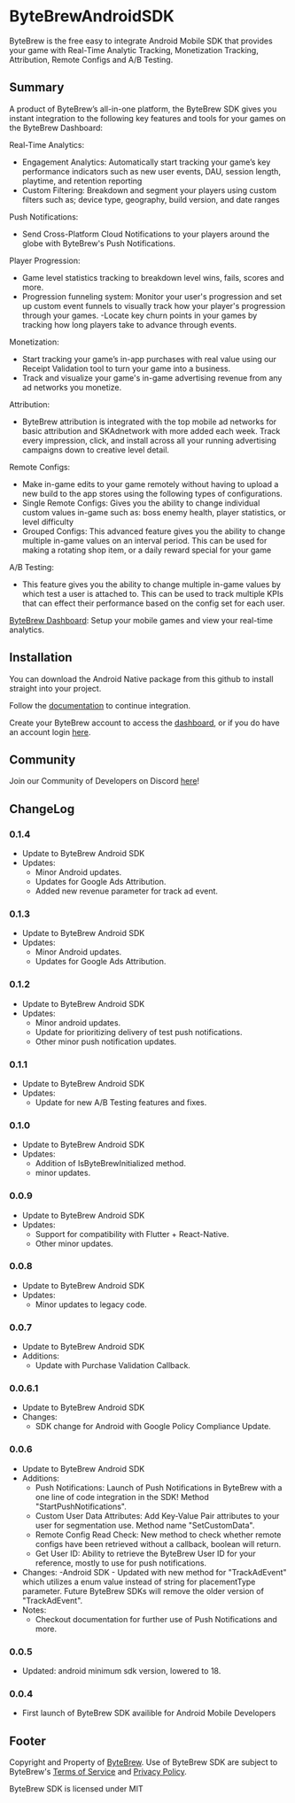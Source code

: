 # ByteBrewAndroidSDK
 ByteBrew is the free easy to integrate Android Mobile SDK that provides your game with Real-Time Analytic Tracking, Monetization Tracking, Attribution, Remote Configs and A/B Testing.

 ## Summary
 A product of ByteBrew’s all-in-one platform, the ByteBrew SDK gives you instant integration to the following key features and tools for your games on the ByteBrew Dashboard:

Real-Time Analytics:
 - Engagement Analytics: Automatically start tracking your game’s key performance indicators such as new user events, DAU, session length, playtime, and retention reporting
 - Custom Filtering: Breakdown and segment your players using custom filters such as; device type, geography, build version, and date ranges
 
 Push Notifications:
  - Send Cross-Platform Cloud Notifications to your players around the globe with ByteBrew's Push Notifications.

Player Progression:
 - Game level statistics tracking to breakdown level wins, fails, scores and more.
 - Progression funneling system: Monitor your user's progression and set up custom event funnels to visually track how your player's progression through your games. 
 -Locate key churn points in your games by tracking how long players take to advance through events.

Monetization:
 - Start tracking your game’s in-app purchases with real value using our Receipt Validation tool to turn your game into a business.  
 - Track and visualize your game's in-game advertising revenue from any ad networks you monetize. 

Attribution: 
 - ByteBrew attribution is integrated with the top mobile ad networks for basic attribution and SKAdnetwork with more added each week. Track every impression, click, and install across all your running advertising campaigns down to creative level detail.

Remote Configs: 
 - Make in-game edits to your game remotely without having to upload a new build to the app stores using the following types of configurations.
 - Single Remote Configs: Gives you the ability to change individual custom values in-game such as: boss enemy health, player statistics, or level difficulty
 - Grouped Configs: This advanced feature gives you the ability to change multiple in-game values on an interval period. This can be used for making a rotating shop item, or a daily reward special for your game

A/B Testing: 
 - This feature gives you the ability to change multiple in-game values by which test a user is attached to. This can be used to track multiple KPIs that can effect their performance based on the config set for each user.

 [ByteBrew Dashboard](https://dashboard.bytebrew.io): Setup your mobile games and view your real-time analytics.

 ## Installation
 You can download the Android Native package from this github to install straight into your project.

 Follow the [documentation](https://docs.bytebrew.io/sdk/android) to continue integration.

 Create your ByteBrew account to access the [dashboard](https://dashboard.bytebrew.io/register), or if you do have an account login [here](https://dashboard.bytebrew.io/login).



 ## Community
 Join our Community of Developers on Discord [here](https://discord.gg/sAp4f3tJte)! 


 ## ChangeLog
### 0.1.4
 - Update to ByteBrew Android SDK
 - Updates:
    - Minor Android updates.
    - Updates for Google Ads Attribution.
    - Added new revenue parameter for track ad event.
    
### 0.1.3
 - Update to ByteBrew Android SDK
 - Updates:
    - Minor Android updates.
    - Updates for Google Ads Attribution.

### 0.1.2
 - Update to ByteBrew Android SDK
 - Updates:
    - Minor android updates.
    - Update for prioritizing delivery of test push notifications.
    - Other minor push notification updates.

### 0.1.1
 - Update to ByteBrew Android SDK
 - Updates:
    - Update for new A/B Testing features and fixes.

### 0.1.0
 - Update to ByteBrew Android SDK
 - Updates:
    - Addition of IsByteBrewInitialized method.
    - minor updates.
 
 ### 0.0.9
 - Update to ByteBrew Android SDK
 - Updates:
    - Support for compatibility with Flutter + React-Native.
    - Other minor updates.

 ### 0.0.8
 - Update to ByteBrew Android SDK
 - Updates:
    - Minor updates to legacy code.

 ### 0.0.7
 - Update to ByteBrew Android SDK
 - Additions:
    - Update with Purchase Validation Callback.
 
 ### 0.0.6.1
 - Update to ByteBrew Android SDK
 - Changes:
    - SDK change for Android with Google Policy Compliance Update.

 ### 0.0.6
 - Update to ByteBrew Android SDK
 - Additions:
    - Push Notifications: Launch of Push Notifications in ByteBrew with a one line of code integration in the SDK! Method "StartPushNotifications".
    - Custom User Data Attributes: Add Key-Value Pair attributes to your user for segmentation use. Method name "SetCustomData".
    - Remote Config Read Check: New method to check whether remote configs have been retrieved without a callback, boolean will return.
    - Get User ID: Ability to retrieve the ByteBrew User ID for your reference, mostly to use for push notifications.
- Changes:
    -Android SDK - Updated with new method for "TrackAdEvent" which utilizes a enum value instead of string for placementType parameter. Future ByteBrew SDKs will remove the older version of "TrackAdEvent".
- Notes:
    - Checkout documentation for further use of Push Notifications and more.
 ### 0.0.5
 - Updated: android minimum sdk version, lowered to 18.
 ### 0.0.4
 - First launch of ByteBrew SDK availible for Android Mobile Developers




## Footer
Copyright and Property of [ByteBrew](https://bytebrew.io). Use of ByteBrew SDK are subject to ByteBrew's [Terms of Service](https://docs.bytebrew.io/BBSettings/termsservice) and [Privacy Policy](https://docs.bytebrew.io/BBSettings/privacypolicy).

ByteBrew SDK is licensed under MIT

